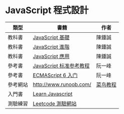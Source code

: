 # JavaScript 程式設計

類型   | 書籍                | 作者
-------|---------------------|----------
教科書 | [JavaScript 基礎](./基礎/) | 陳鍾誠
教科書 | [JavaScript 進階](./進階/) | 陳鍾誠
教科書 | [JavaScript 應用](./應用/) | 陳鍾誠
參考書 | [JavaScript 标准参考教程](http://javascript.ruanyifeng.com/)  |  阮一峰
參考書 | [ECMAScript 6 入门](http://es6.ruanyifeng.com/) | 阮一峰
參考網站 | <http://www.runoob.com/> |  [菜鸟教程](http://www.runoob.com/) | 
入門書 | [Learn Javascript](https://www.gitbook.com/book/gitbookio/javascript/details) | 
測驗練習 | [Leetcode 測驗網站](leetcode.md) | 
